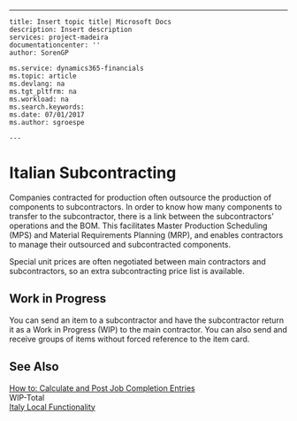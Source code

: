 ---
    title: Insert topic title| Microsoft Docs
    description: Insert description
    services: project-madeira
    documentationcenter: ''
    author: SorenGP

    ms.service: dynamics365-financials
    ms.topic: article
    ms.devlang: na
    ms.tgt_pltfrm: na
    ms.workload: na
    ms.search.keywords:
    ms.date: 07/01/2017
    ms.author: sgroespe

    ---
# Italian Subcontracting
Companies contracted for production often outsource the production of components to subcontractors. In order to know how many components to transfer to the subcontractor, there is a link between the subcontractors' operations and the BOM. This facilitates Master Production Scheduling \(MPS\) and Material Requirements Planning \(MRP\), and enables contractors to manage their outsourced and subcontracted components.  
  
 Special unit prices are often negotiated between main contractors and subcontractors, so an extra subcontracting price list is available.  
  
## Work in Progress  
 You can send an item to a subcontractor and have the subcontractor return it as a Work in Progress \(WIP\) to the main contractor. You can also send and receive groups of items without forced reference to the item card.  
  
## See Also  
 [How to: Calculate and Post Job Completion Entries](../how-to-calculate-and-post-job-completion-entries.md)   
 WIP-Total   
 [Italy Local Functionality](../italy-local-functionality.md)